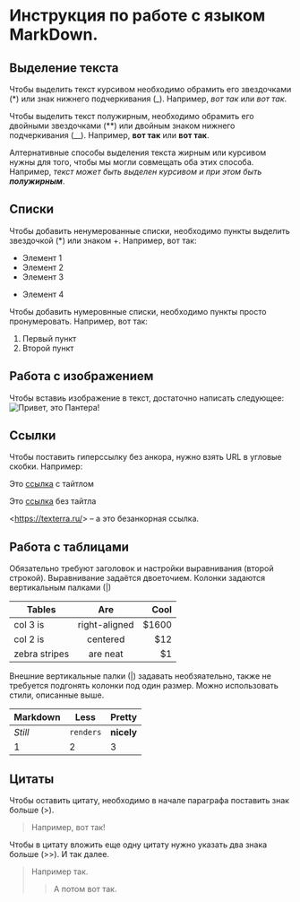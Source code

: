 # Инструкция по работе с языком MarkDown.

## Выделение текста

Чтобы выделить текст курсивом необходимо
обрамить его звездочками (*) или знак нижнего подчеркивания (_). Например, *вот так* или _вот так_.

Чтобы выделить текст полужирным, необходимо
обрамить его двойными звездочками (**) или двойным знаком нижнего подчеркивания (__). Например, **вот так** или __вот так__.

Алтернативные способы выделения текста жирным или курсивом нужны для того, чтобы мы могли совмещать оба этих способа. Например, _текст может быть выделен курсивом и при этом быть **полужирным**_.


## Списки

Чтобы добавить ненумерованные списки, необходимо пункты выделить звездочкой (*) или знаком +.
Например, вот так:
* Элемент 1
* Элемент 2
* Элемент 3
+ Элемент 4

Чтобы добавить нумеровнные списки, необходимо пункты просто пронумеровать.
Например, вот так:
1. Первый пункт
2. Второй пункт


## Работа с изображением

Чтобы вставиь изображение в текст, достаточно написать следующее:
![Привет, это Пантера!](DarkBeast.jpg)

## Ссылки

Чтобы поставить гиперссылку без анкора, нужно взять URL в угловые скобки.
Например:

Это [ссылка](https://gb.ru/ "GeekBrains - Образовательный портал") с тайтлом

Это [ссылка](https://gb.ru/) без тайтла

<https://texterra.ru/&gt; – а это безанкорная ссылка.


## Работа с таблицами

Обязательно требуют заголовок и настройки выравнивания (второй строкой). Выравнивание задаётся двоеточием. Колонки задаются вертикальным палками (|)

| Tables        | Are           | Cool  |
| ------------- |:-------------:| -----:|
| col 3 is      | right-aligned | $1600 |
| col 2 is      | centered      |   $12 |
| zebra stripes | are neat      |    $1 |

Внешние вертикальные палки (|) задавать необзяательно, также не требуется подгонять колонки под один размер. Можно использовать стили, описанные выше.

Markdown | Less | Pretty
--- | --- | ---
*Still* | `renders` | **nicely**
1 | 2 | 3

## Цитаты

Чтобы оставить цитату, необходимо в начале параграфа поставить знак больше (>).

> Например, вот так!

Чтобы в цитату вложить еще одну цитату нужно указать два знака больше (>>). И так далее.

> Например так.
>> А потом вот так.
